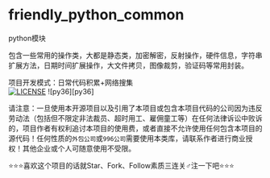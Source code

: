 # friendly_python_common
python模块

包含一些常用的操作类，大都是静态类，加密解密，反射操作，硬件信息，字符串扩展方法，日期时间扩展操作，大文件拷贝，图像裁剪，验证码等常用封装。

项目开发模式：日常代码积累+网络搜集  
[![LICENSE](https://img.shields.io/badge/license-Anti%20996-blue.svg)](https://github.com/996icu/996.ICU/blob/master/LICENSE)
![py36][py36]

请注意：一旦使用本开源项目以及引用了本项目或包含本项目代码的公司因为违反劳动法（包括但不限定非法裁员、超时用工、雇佣童工等）在任何法律诉讼中败诉的，项目作者有权利追讨本项目的使用费，或者直接不允许使用任何包含本项目的源代码！任何性质的`外包公司`或`996公司`需要使用本类库，请联系作者进行商业授权！其他企业或个人可随意使用不受限。

⭐⭐⭐喜欢这个项目的话就Star、Fork、Follow素质三连关♂注一下吧⭐⭐⭐  
